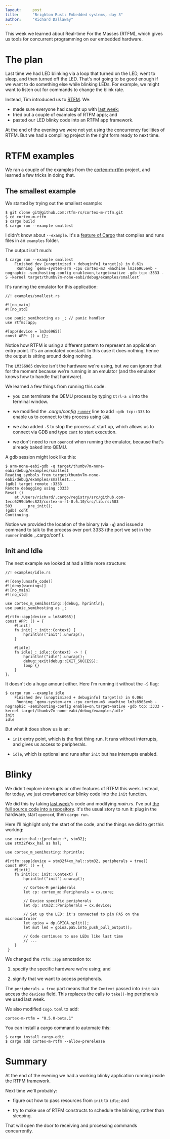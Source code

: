 ```yaml
---
layout:     post
title:      "Brighton Rust: Embedded systems, day 3"
author:     "Richard Dallaway"
---
```


This week we learned about Real-time For the Masses (RTFM),
which gives us tools for concurrent programming on our embedded hardware.

[repository]: https://github.com/d6y/rust-brighton-embedded-day-3
[main]: https://github.com/d6y/rust-brighton-embedded-day-3/blob/master/src/main.rs
[RTFM]: https://rtfm.rs/0.5/book/en/
[cortex-m-rtfm]: https://github.com/rtfm-rs/cortex-m-rtfm
[last week]: https://richard.dallaway.com/2019/10/31/embedded-2.html
[examples]: https://doc.rust-lang.org/cargo/reference/manifest.html#examples
[runner]: https://github.com/rtfm-rs/cortex-m-rtfm/blob/72e84cb297ef06d9496d18402bc8ea2d88cd1665/.cargo/config#L5

<!-- break -->

# The plan

Last time we had LED blinking via a loop that turned on the LED,
went to sleep, and then turned off the LED.
That's not going to be good enough if we want to do something else
while blinking LEDs.
For example, we might want to listen out for commands to change the blink rate.

Instead, Tim introduced us to [RTFM]. We:

- made sure everyone had caught up with [last week];
- tried out a couple of examples of RTFM apps; and
- pasted our LED blinky code into an RTFM app framework.

At the end of the evening we were not yet using the concurrency facilities of RTFM.
But we had a compiling project in the right form ready to next time.

# RTFM examples

We ran a couple of the examples from the [cortex-m-rtfm] project,
and learned a few tricks in doing that.

## The smallest example

We started by trying out the smallest example:

```
$ git clone git@github.com:rtfm-rs/cortex-m-rtfm.git
$ cd cortex-m-rtfm
$ cargo build
$ cargo run --example smallest
```

I didn't know about `--example`.
It's a [feature of Cargo][examples] that compiles and runs files in an `examples` folder.

The output isn't much:

```
$ cargo run --example smallest
    Finished dev [unoptimized + debuginfo] target(s) in 0.61s
     Running `qemu-system-arm -cpu cortex-m3 -machine lm3s6965evb -nographic -semihosting-config enable=on,target=native -gdb tcp::3333 -S -kernel target/thumbv7m-none-eabi/debug/examples/smallest`
```

It's running the emulator for this application:

```
//! examples/smallest.rs

#![no_main]
#![no_std]

use panic_semihosting as _; // panic handler
use rtfm::app;

#[app(device = lm3s6965)]
const APP: () = {};
```

Notice how RTFM is using a different pattern to represent an application entry point.
It's an annotated constant. In this case it does nothing, hence the output is sitting around doing nothing. 

The `LM3S6965` device isn't the hardware we're using, 
but we can ignore that for the moment because we're running in an emulator
(and the emulator knows how to handle that hardware).

We learned a few things from running this code:

- you can terminate the QEMU process by typing `Ctrl-a x` into the terminal window.

- we modified the _.cargo/config_ [`runner`][runner] line to add `-gdb tcp::333` to enable us to connect to this process using `GDB`.

- we also added `-S` to stop the process at start up, which allows us to connect via GDB and type `cont` to start execution.

- we don't need to run `openocd` when running the emulator, because that's already baked into QEMU.

A gdb session might look like this:

```
$ arm-none-eabi-gdb -q target/thumbv7m-none-eabi/debug/examples/smallest
Reading symbols from target/thumbv7m-none-eabi/debug/examples/smallest...
(gdb) target remote :3333
Remote debugging using :3333
Reset ()
    at /Users/richard/.cargo/registry/src/github.com-1ecc6299db9ec823/cortex-m-rt-0.6.10/src/lib.rs:503
503	    __pre_init();
(gdb) cont
Continuing.
```

Notice we provided the location of the binary (via `-q`)
and issued a command to talk to the process over port 3333
(the port we set in the `runner` inside _.cargo/conf`).

## Init and Idle

The next example we looked at had a little more structure:

```
//! examples/idle.rs

#![deny(unsafe_code)]
#![deny(warnings)]
#![no_main]
#![no_std]

use cortex_m_semihosting::{debug, hprintln};
use panic_semihosting as _;

#[rtfm::app(device = lm3s6965)]
const APP: () = {
    #[init]
    fn init(_: init::Context) {
        hprintln!("init").unwrap();
    }

    #[idle]
    fn idle(_: idle::Context) -> ! {
        hprintln!("idle").unwrap();
        debug::exit(debug::EXIT_SUCCESS);
        loop {}
    }
};
```

It doesn't do a huge amount either.
Here I'm running it without the `-S` flag:

```
$ cargo run --example idle
    Finished dev [unoptimized + debuginfo] target(s) in 0.06s
     Running `qemu-system-arm -cpu cortex-m3 -machine lm3s6965evb -nographic -semihosting-config enable=on,target=native -gdb tcp::3333 -kernel target/thumbv7m-none-eabi/debug/examples/idle`
init
idle
```

But what it does show us is an:

- `init` entry point, which is the first thing run. It runs without interrupts,
and gives us access to peripherals.

- `idle`, which is optional and runs after `init` but has interrupts enabled.

# Blinky

We didn't explore interrupts or other features of RTFM this week.
Instead, for today, we just crowbarred our blinky code into the `init` function.

We did this by taking [last week]'s code and modifying _main.rs_.
I've put [the full source code into a repository][main].
It's the usual story to run it: plug in the hardware, start `openocd`, then `cargo run`.


Here I'll highlight only the start of the code, 
and the things we did to get this working:

```
use crate::hal::{prelude::*, stm32};
use stm32f4xx_hal as hal;

use cortex_m_semihosting::hprintln;

#[rtfm::app(device = stm32f4xx_hal::stm32, peripherals = true)]
const APP: () = {
    #[init]
    fn init(cx: init::Context) {
        hprintln!("init").unwrap();

        // Cortex-M peripherals
        let cp: cortex_m::Peripherals = cx.core;

        // Device specific peripherals
        let dp: stm32::Peripherals = cx.device;

        // Set up the LED: it's connected to pin PA5 on the microcontroler
        let gpioa = dp.GPIOA.split();
        let mut led = gpioa.pa5.into_push_pull_output();

        // Code continues to use LEDs like last time
        // ...
    }
 }
 ```

We changed the `rtfm::app` annotation to:

1. specify the specific hardware we're using; and

2. signify that we want to access peripherals.

The `peripherals = true` part means that the `Context` passed into `init`
can access the `devices` field.
This replaces the calls to `take()`-ing peripherals we used last week.

We also modified `Cogo.toml` to add:

```
cortex-m-rtfm = "0.5.0-beta.1"
```

You can install a cargo command to automate this:

```
$ cargo install cargo-edit
$ cargo add cortex-m-rtfm --allow-prerelease
```


# Summary

At the end of the evening we had a working blinky application
running inside the RTFM framework.

Next time we'll probably:

- figure out how to pass resources from `init` to `idle`; and

- try to make use of RTFM constructs
to schedule the blinking, rather than sleeping.


That will open the door to receiving and processing commands concurrently.

